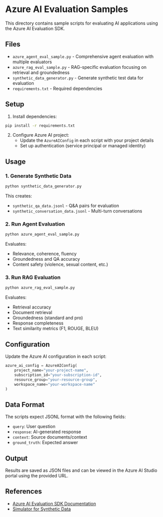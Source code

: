 # Azure AI Evaluation Samples

This directory contains sample scripts for evaluating AI applications using the Azure AI Evaluation SDK.

## Files

- `azure_agent_eval_sample.py` - Comprehensive agent evaluation with multiple evaluators
- `azure_rag_eval_sample.py` - RAG-specific evaluation focusing on retrieval and groundedness
- `synthetic_data_generator.py` - Generate synthetic test data for evaluation
- `requirements.txt` - Required dependencies

## Setup

1. Install dependencies:
```bash
pip install -r requirements.txt
```

2. Configure Azure AI project:
   - Update the `AzureAIConfig` in each script with your project details
   - Set up authentication (service principal or managed identity)

## Usage

### 1. Generate Synthetic Data
```bash
python synthetic_data_generator.py
```
This creates:
- `synthetic_qa_data.jsonl` - Q&A pairs for evaluation
- `synthetic_conversation_data.jsonl` - Multi-turn conversations

### 2. Run Agent Evaluation
```bash
python azure_agent_eval_sample.py
```
Evaluates:
- Relevance, coherence, fluency
- Groundedness and QA accuracy
- Content safety (violence, sexual content, etc.)

### 3. Run RAG Evaluation
```bash
python azure_rag_eval_sample.py
```
Evaluates:
- Retrieval accuracy
- Document retrieval
- Groundedness (standard and pro)
- Response completeness
- Text similarity metrics (F1, ROUGE, BLEU)

## Configuration

Update the Azure AI configuration in each script:

```python
azure_ai_config = AzureAIConfig(
    project_name="your-project-name",
    subscription_id="your-subscription-id",
    resource_group="your-resource-group",
    workspace_name="your-workspace-name"
)
```

## Data Format

The scripts expect JSONL format with the following fields:
- `query`: User question
- `response`: AI-generated response
- `context`: Source documents/context
- `ground_truth`: Expected answer

## Output

Results are saved as JSON files and can be viewed in the Azure AI Studio portal using the provided URL.

## References

- [Azure AI Evaluation SDK Documentation](https://learn.microsoft.com/en-us/azure/ai-foundry/how-to/develop/evaluate-sdk)
- [Simulator for Synthetic Data](https://learn.microsoft.com/en-us/azure/ai-foundry/how-to/develop/simulator-interaction-data) 
